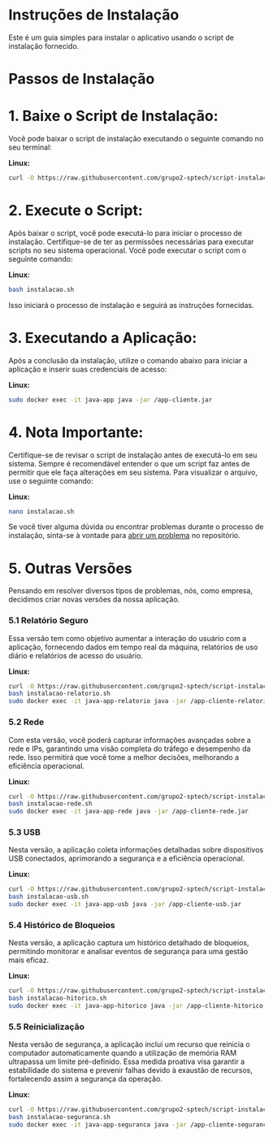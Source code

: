 # Instruções de Instalação

Este é um guia simples para instalar o aplicativo usando o script de instalação fornecido.

# Passos de Instalação

# 1. **Baixe o Script de Instalação:**

Você pode baixar o script de instalação executando o seguinte comando no seu terminal:
   
**Linux:**
```bash
curl -O https://raw.githubusercontent.com/grupo2-sptech/script-instalacao/main/instalacao.sh
```
    
# 2. **Execute o Script:**

Após baixar o script, você pode executá-lo para iniciar o processo de instalação. Certifique-se de ter as permissões necessárias para executar scripts no seu sistema operacional. Você pode executar o script com o seguinte comando:
   
**Linux:**
 ```bash
 bash instalacao.sh
 ```
    
Isso iniciará o processo de instalação e seguirá as instruções fornecidas.

# 3. **Executando a Aplicação:**

Após a conclusão da instalação, utilize o comando abaixo para iniciar a aplicação e inserir suas credenciais de acesso:
   
**Linux:**
```bash
sudo docker exec -it java-app java -jar /app-cliente.jar
```

# 4. **Nota Importante:**

Certifique-se de revisar o script de instalação antes de executá-lo em seu sistema. Sempre é recomendável entender o que um script faz antes de permitir que ele faça alterações em seu sistema. Para visualizar o arquivo, use o seguinte comando:

**Linux:**
```bash
nano instalacao.sh
```

Se você tiver alguma dúvida ou encontrar problemas durante o processo de instalação, sinta-se à vontade para [abrir um problema](https://github.com/grupo2-sptech/script-instalacao/issues) no repositório.

# 5. **Outras Versões**

Pensando em resolver diversos tipos de problemas, nós, como empresa, decidimos criar novas versões da nossa aplicação.

### 5.1 **Relatório Seguro**

Essa versão tem como objetivo aumentar a interação do usuário com a aplicação, fornecendo dados em tempo real da máquina, relatórios de uso diário e relatórios de acesso do usuário.

**Linux:**
```bash
curl -O https://raw.githubusercontent.com/grupo2-sptech/script-instalacao/main/instalacao-relatorio.sh
bash instalacao-relatorio.sh
sudo docker exec -it java-app-relatorio java -jar /app-cliente-relatorio-seguro.jar
```

### 5.2 **Rede**
Com esta versão, você poderá capturar informações avançadas sobre a rede e IPs, garantindo uma visão completa do tráfego e desempenho da rede. Isso permitirá que você tome a melhor decisões, melhorando a eficiência operacional.

**Linux:**
```bash
curl -O https://raw.githubusercontent.com/grupo2-sptech/script-instalacao/main/instalacao-rede.sh
bash instalacao-rede.sh
sudo docker exec -it java-app-rede java -jar /app-cliente-rede.jar
```

### 5.3 **USB**
Nesta versão, a aplicação coleta informações detalhadas sobre dispositivos USB conectados, aprimorando a segurança e a eficiência operacional.

**Linux:**
```bash
curl -O https://raw.githubusercontent.com/grupo2-sptech/script-instalacao/main/instalacao-usb.sh
bash instalacao-usb.sh
sudo docker exec -it java-app-usb java -jar /app-cliente-usb.jar
```

### 5.4 **Histórico de Bloqueios**
Nesta versão, a aplicação captura um histórico detalhado de bloqueios, permitindo monitorar e analisar eventos de segurança para uma gestão mais eficaz.

**Linux:**
```bash
curl -O https://raw.githubusercontent.com/grupo2-sptech/script-instalacao/main/instalacao-hitorico.sh
bash instalacao-hitorico.sh
sudo docker exec -it java-app-hitorico java -jar /app-cliente-hitorico.jar
```

### 5.5 **Reinicialização**
Nesta versão de segurança, a aplicação inclui um recurso que reinicia o computador automaticamente quando a utilização de memória RAM ultrapassa um limite pré-definido. Essa medida proativa visa garantir a estabilidade do sistema e prevenir falhas devido à exaustão de recursos, fortalecendo assim a segurança da operação.

**Linux:**
```bash 
curl -O https://raw.githubusercontent.com/grupo2-sptech/script-instalacao/main/instalacao-suguranca.sh
bash instalacao-seguranca.sh
sudo docker exec -it java-app-seguranca java -jar /app-cliente-seguranca.jar
```

